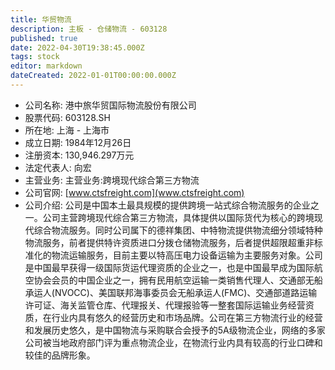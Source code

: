 ```yaml
---
title: 华贸物流
description: 主板 - 仓储物流 - 603128
published: true
date: 2022-04-30T19:38:45.000Z
tags: stock
editor: markdown
dateCreated: 2022-01-01T00:00:00.000Z
---
```


- 公司名称: 港中旅华贸国际物流股份有限公司
- 股票代码: 603128.SH
- 所在地: 上海 - 上海市
- 成立日期: 1984年12月26日
- 注册资本: 130,946.297万元
- 法定代表人: 向宏
- 主营业务: 主营业务:跨境现代综合第三方物流
- 公司官网: [www.ctsfreight.com](www.ctsfreight.com)
- 公司介绍: 公司是中国本土最具规模的提供跨境一站式综合物流服务的企业之一。公司主营跨境现代综合第三方物流，具体提供以国际货代为核心的跨境现代综合物流服务。同时公司属下的德祥集团、中特物流提供物流细分领域特种物流服务，前者提供特许资质进口分拨仓储物流服务，后者提供超限超重非标准化的物流运输服务，目前主要以特高压电力设备运输为主要服务对象。公司是中国最早获得一级国际货运代理资质的企业之一，也是中国最早成为国际航空协会会员的中国企业之一，拥有民用航空运输一类销售代理人、交通部无船承运人(NVOCC)、美国联邦海事委员会无船承运人(FMC)、交通部道路运输许可证、海关监管仓库、代理报关、代理报验等一整套国际运输业务经营资质，在行业内具有悠久的经营历史和市场品牌。公司在第三方物流行业的经营和发展历史悠久，是中国物流与采购联合会授予的5A级物流企业，网络的多家公司被当地政府部门评为重点物流企业，在物流行业内具有较高的行业口碑和较佳的品牌形象。


